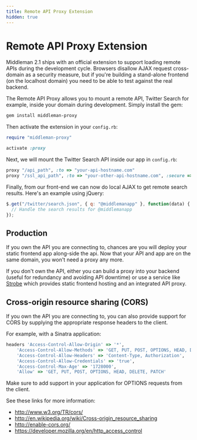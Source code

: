 ```yaml
---
title: Remote API Proxy Extension
hidden: true
---
```


# Remote API Proxy Extension

Middleman 2.1 ships with an official extension to support loading remote APIs during the development cycle. Browsers disallow AJAX request cross-domain as a security measure, but if you're building a stand-alone frontend (on the localhost domain) you need to be able to test against the real backend.

The Remote API Proxy allows you to mount a remote API, Twitter Search for example, inside your domain during development. Simply install the gem:

``` bash
gem install middleman-proxy
```

Then activate the extension in your `config.rb`:

``` ruby
require "middleman-proxy"

activate :proxy
```

Next, we will mount the Twitter Search API inside our app in `config.rb`:

``` ruby
proxy "/api_path", :to => "your-api-hostname.com"
proxy "/ssl_api_path", :to => "your-other-api-hostname.com", :secure => true
```

Finally, from our front-end we can now do local AJAX to get remote search results. Here's an example using jQuery:

``` javascript
$.get("/twitter/search.json", { q: "@middlemanapp" }, function(data) {
  // Handle the search results for @middlemanapp
});
```

## Production

If you own the API you are connecting to, chances are you will deploy your static frontend app along-side the api. Now that your API and app are on the same domain, you won't need a proxy any more.

If you don't own the API, either you can build a proxy into your backend (useful for redundancy and avoiding API downtime) or use a service like [Strobe] which provides static frontend hosting and an integrated API proxy.

[Strobe]: http://www.strobecorp.com/

## Cross-origin resource sharing (CORS)

If you own the API you are connecting to, you can also provide support for CORS by supplying the appropriate response headers to the client.

For example, with a Sinatra application:

``` ruby
headers 'Access-Control-Allow-Origin' => '*',
    'Access-Control-Allow-Methods' => 'GET, PUT, POST, OPTIONS, HEAD, DELETE, PATCH',
    'Access-Control-Allow-Headers' => 'Content-Type, Authorization',
    'Access-Control-Allow-Credentials' => 'true',
    'Access-Control-Max-Age' => '1728000',
    'Allow' => 'GET, PUT, POST, OPTIONS, HEAD, DELETE, PATCH'
```

Make sure to add support in your application for OPTIONS requests from the client.

See these links for more information:

* http://www.w3.org/TR/cors/
* http://en.wikipedia.org/wiki/Cross-origin_resource_sharing
* http://enable-cors.org/
* https://developer.mozilla.org/en/http_access_control
